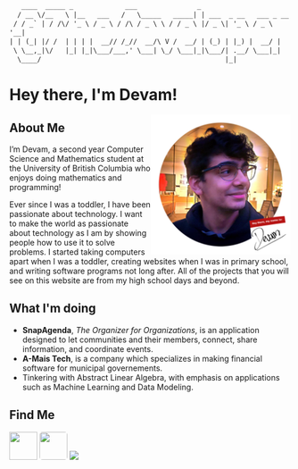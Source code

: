 ```
   ____  _____ _             ___               _                       
  / __ \/__   \ |__   ___   /   \_____   _____| | ___  _ __   ___ _ __ 
 / / _` | / /\/ '_ \ / _ \ / /\ / _ \ \ / / _ \ |/ _ \| '_ \ / _ \ '__|
| | (_| |/ /  | | | |  __// /_//  __/\ V /  __/ | (_) | |_) |  __/ |   
 \ \__,_|\/   |_| |_|\___/___,' \___| \_/ \___|_|\___/| .__/ \___|_|   
  \____/                                              |_|              
```                                                                                                                     

<h1> Hey there, I'm Devam!</h1>
<img src="https://github.com/TheD3vel0per/TheD3vel0per/blob/master/Headshot.png" width="250px" height="250px" align="right">  

## About Me
I’m Devam, a second year Computer Science and Mathematics student at the University of British Columbia who enjoys doing mathematics and programming!

Ever since I was a toddler, I have been passionate about technology. I want to make the world as passionate about technology as I am by showing people how to use it to solve problems.  I started taking computers apart when I was a toddler, creating websites when I was in primary school, and writing software programs not long after. All of the projects that you will see on this website are from my high school days and beyond.

## What I'm doing
 * **SnapAgenda**, _The Organizer for Organizations_, is an application designed to let communities and their members, connect, share information, and coordinate events.
 * **A-Mais Tech**, is a company which specializes in making financial software for municipal governements.
 * Tinkering with Abstract Linear Algebra, with emphasis on applications such as Machine Learning and Data Modeling.

## Find Me
[<img src="https://content.linkedin.com/content/dam/me/business/en-us/amp/brand-site/v2/bg/LI-Bug.svg.original.svg" width="50px" height="50px" >](https://www.linkedin.com/in/d3vel0per/)
[<img src="https://github.githubassets.com/images/modules/logos_page/GitHub-Mark.png" width="50px" height="50px" style="border-radius: 5px;">](https://github.com/TheD3vel0per/)
[<img src="https://devpost-challengepost.netdna-ssl.com/assets/reimagine2/devpost-logo-646bdf6ac6663230947a952f8d354cad.svg" height="50px">](https://devpost.com/TheD3vel0per)
